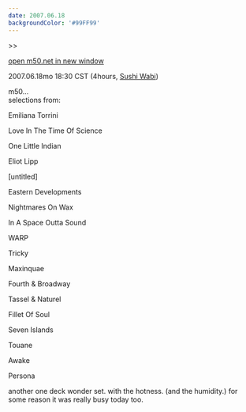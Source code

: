 ```yaml
---
date: 2007.06.18
backgroundColor: '#99FF99'
---
```


\>>

[open m50.net in new window](http://m50.net/)

2007.06.18mo 18:30 CST (4hours, [Sushi Wabi](http://www.sushiwabi.com/))  

m50...  
selections from:

Emiliana Torrini

Love In The Time Of Science

One Little Indian

Eliot Lipp

\[untitled\]

Eastern Developments

Nightmares On Wax

In A Space Outta Sound

WARP

Tricky

Maxinquae

Fourth & Broadway

Tassel & Naturel

Fillet Of Soul

Seven Islands

Touane

Awake

Persona

another one deck wonder set. with the hotness. (and the humidity.) for some reason it was really busy today too.